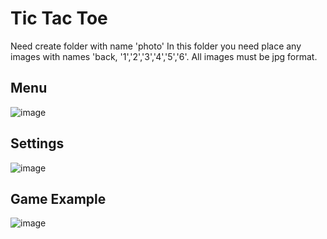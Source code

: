# Tic Tac Toe
Need create folder with name 'photo'
In this folder you need place any images with names 'back, '1','2','3','4','5','6'. All images must be jpg format.
## Menu
![image](https://user-images.githubusercontent.com/79384225/143772150-f958fcd8-1d32-4333-b415-1ed408c5e8cb.png)
## Settings
![image](https://user-images.githubusercontent.com/79384225/143772177-4d905c7d-f08b-40d0-8e7d-b7fc608b757d.png)

## Game Example 
![image](https://user-images.githubusercontent.com/79384225/143772196-b2defcc3-1db9-4ec4-921f-ca834e32440a.png)
